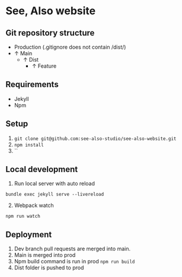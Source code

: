 # See, Also website
## Git repository structure
- Production (.gitignore does not contain /dist/)
- ↑ Main
  - ↑ Dist
    - ↑ Feature

## Requirements
- Jekyll
- Npm

## Setup
1. `git clone git@github.com:see-also-studio/see-also-website.git`
2. `npm install`
3. ``
## Local development
1. Run local server with auto reload
```
bundle exec jekyll serve --livereload
```

2. Webpack watch
```
npm run watch
```

## Deployment
1. Dev branch pull requests are merged into main.
2. Main is merged into prod
3. Npm build command is run in prod `npm run build`
4. Dist folder is pushed to prod
